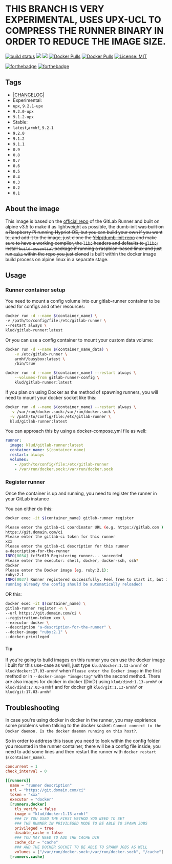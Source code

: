 # THIS BRANCH IS VERY EXPERIMENTAL, USES UPX-UCL TO COMPRESS THE RUNNER BINARY IN ORDER TO REDUCE THE IMAGE SIZE.

[![build status](https://gitlab.com/klud/gitlab-runner/badges/upx/build.svg)](https://gitlab.com/klud/gitlab-runner/commits-upx) [![](https://images.microbadger.com/badges/image/klud/gitlab-runner:upx.svg)](https://microbadger.com/images/klud/gitlab-runner:upx "Get your own image badge on microbadger.com") [![](https://images.microbadger.com/badges/version/klud/gitlab-runner:upx.svg)](https://microbadger.com/images/klud/gitlab-runner:upx "Get your own version badge on microbadger.com") [![Docker Pulls](https://img.shields.io/docker/pulls/klud/gitlab-runner.svg)](https://hub.docker.com/r/klud/gitlab-runner/) [![Docker Pulls](https://img.shields.io/docker/stars/klud/gitlab-runner.svg)](https://hub.docker.com/r/klud/gitlab-runner/) [![License: MIT](https://img.shields.io/badge/License-MIT-yellow.svg)](https://opensource.org/licenses/MIT)

[![forthebadge](https://forthebadge.com/images/badges/built-with-love.svg)](https://forthebadge.com) [![forthebadge](https://forthebadge.com/images/badges/for-you.svg)](https://forthebadge.com)

## Tags

- |[CHANGELOG](CHANGELOG.md)|
- Experimental:
 - `upx`, `9.2.1-upx`
 - `9.2.0-upx`
 - `9.1.2-upx`
- Stable:
 - `latest`,`armhf`, `9.2.1`
 - `9.2.0`
 - `9.1.2`
 - `9.1.1`
 - `0.9`
 - `0.8`
 - `0.7`
 - `0.6`
 - `0.5`
 - `0.4`
 - `0.3`
 - `0.2`
 - `0.1`

## About the image
This image is based on the [official repo](https://gitlab.com/gitlab-org/gitlab-ci-multi-runner) of the GitLab Runner and built on alpine v3.5 to make it as lightweight as possible, the dumb-init ~~was built on a Raspberry Pi running Hypriot OS, but you can build your own if you want to, and add it to the image, just clone the [Yelp/dumb-init repo](https://github.com/Yelp/dumb-init) and make sure to have a working compiler, the `libc` headers and defaults to `glibc`; install `build-essential` package if running a raspbian-based linux and just run `make` within the repo you just cloned~~ is built within the docker image build process on alpine linux in a separate stage.

## Usage

### Runner container setup


You need to mount a config volume into our gitlab-runner container to be used for configs and other resources:
```sh
docker run -d --name $(container_name) \
-v /path/to/config/file:/etc/gitlab-runner \
--restart always \
klud/gitlab-runner:latest
```


Or you can use a config container to mount your custom data volume:
```sh
docker run -d --name $(container_name_data) \
    -v /etc/gitlab-runner \
    armhf/busybox:latest \
    /bin/true

docker run -d --name $(container_name) --restart always \
    --volumes-from gitlab-runner-config \
    klud/gitlab-runner:latest
```


If you plan on using Docker as the method of spawning runners, you will need to mount your docker socket like this:
```sh
docker run -d --name $(container_name) --restart always \
  -v /var/run/docker.sock:/var/run/docker.sock \
  -v /path/to/config/file:/etc/gitlab-runner \
  klud/gitlab-runner:latest
```


You can approach this by using a docker-compose.yml file as well:
```yaml
runner:
  image: klud/gitlab-runner:latest
  container_name: $(container_name)
  restart: always
  volumes:
    - /path/to/config/file:/etc/gitlab-runner
    - /var/run/docker.sock:/var/run/docker.sock
```

### Register runner

Once the container is up and running, you need to register the runner in your GitLab instance


You can either do this:
```sh
docker exec -it $(container_name) gitlab-runner register

Please enter the gitlab-ci coordinator URL (e.g. https://gitlab.com )
https://git.domain.com/ci
Please enter the gitlab-ci token for this runner
xxx
Please enter the gitlab-ci description for this runner
a-description-for-the-runner
INFO[0034] fcf5c619 Registering runner... succeeded
Please enter the executor: shell, docker, docker-ssh, ssh?
docker
Please enter the Docker image (eg. ruby:2.1):
ruby:2.1
INFO[0037] Runner registered successfully. Feel free to start it, but if it's
running already the config should be automatically reloaded!
```


OR this:
```sh
docker exec -it $(container_name) \
gitlab-runner register -n \
--url https://git.domain.com/ci \
--registration-token xxx \
--executor docker \
--description "a-description-for-the-runner" \
--docker-image "ruby:2.1" \
--docker-privileged
```


#### Tip
 If you're going to build images on this runner you can use the docker image i built for this use-case as well, just type ```klud/docker:1.13-armhf``` or ```klud/docker:17.03-armhf``` when ```Please enter the Docker image``` in the first method or in ```--docker-image "image:tag"``` with the second method. There are also images for docker in docker (DinD) using ```klud/dind:1.13-armhf``` or ```klud/dind:17.03-armhf``` and for docker git ```klud/git:1.13-armhf``` or ```klud/git:17.03-armhf```

## Troubleshooting
In case you're using docker in docker in the runner, you may expirience some problems when talking to the docker socket: ```Cannot connect to the Docker daemon. Is the docker daemon running on this host?```.

So in order to address this issue you need to look within the config folder you mounted in the runner container, there will be a config file inside, you need to add some lines and then restart the runner with ```docker restart $(container_name)```.

```toml
concurrent = 1
check_interval = 0

[[runners]]
  name = "runner description"
  url = "https://git.domain.com/ci"
  token = "xxx"
  executor = "docker"
  [runners.docker]
    tls_verify = false
    image = "klud/docker:1.13-armhf"
    ### IF YOU USED THE FIRST METHOD YOU NEED TO SET
    ### THE RUNNER IN PRIVILEGED MODE TO BE ABLE TO SPAWN JOBS
    privileged = true
    disable_cache = false
    ### YOU MAY NEED TO ADD THE CACHE DIR
    cache_dir = "cache"
    ### AND THE DOCKER SOCKET TO BE ABLE TO SPAWN JOBS AS WELL
    volumes = ["/var/run/docker.sock:/var/run/docker.sock", "/cache"]
  [runners.cache]
```